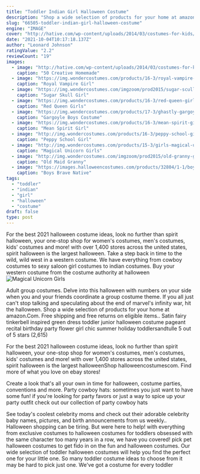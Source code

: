 ```yaml
---
title: "Toddler Indian Girl Halloween Costume"
description: "Shop a wide selection of products for your home at amazon.Com. Free shipping and free returns on eligible items."
slug: "66505-toddler-indian-girl-halloween-costume"
engine: "IMAGE"
cover: "http://hative.com/wp-content/uploads/2014/03/costumes-for-kids/47-little-girl-pocahontas-costume.jpg"
date: "2021-10-04T10:17:18.137Z"
author: "Leonard Johnson"
ratingValue: "2.2"
reviewCount: "19"
images:
  - image: "http://hative.com/wp-content/uploads/2014/03/costumes-for-kids/47-little-girl-pocahontas-costume.jpg"
    caption: "50 Creative Homemade"
  - image: "https://img.wondercostumes.com/products/16-3/royal-vampire-girl-costume-536.jpg"
    caption: "Royal Vampire Girl"
  - image: "https://img.wondercostumes.com/imgzoom/prod2015/sugar-scull-girls-costume.jpg"
    caption: "Sugar Skull Girl"
  - image: "https://img.wondercostumes.com/products/16-3/red-queen-girls-costume.jpg"
    caption: "Red Queen Girls"
  - image: "https://img.wondercostumes.com/products/17-3/ghastly-gargoyle-boys-costume-633.jpg"
    caption: "Gargoyle Boys Costume"
  - image: "https://img.wondercostumes.com/products/16-3/mean-spirit-girl-costume.jpg"
    caption: "Mean Spirit Girl"
  - image: "http://img.wondercostumes.com/products/16-3/peppy-school-girl-anime-costume-and-wig-set.jpg"
    caption: "Peppy School Girl"
  - image: "http://img.wondercostumes.com/products/15-3/girls-magical-unicorn-costume.jpg"
    caption: "Magical Unicorn Girls"
  - image: "http://img.wondercostumes.com/imgzoom/prod2015/old-granny-girls-costume.jpg"
    caption: "Old Maid Granny"
  - image: "https://images.halloweencostumes.com/products/32804/1-1/boys-brave-indian-warrior-costume.jpg"
    caption: "Boys Brave Native"
tags:
  - "toddler"
  - "indian"
  - "girl"
  - "halloween"
  - "costume"
draft: false
type: post
---
```


For the best 2021 halloween costume ideas, look no further than spirit halloween, your one-stop shop for women's costumes, men's costumes, kids' costumes and more! with over 1,400 stores across the united states, spirit halloween is the largest halloween. Take a step back in time to the wild, wild west in a western costume. We have everything from cowboy costumes to sexy saloon girl costumes to indian costumes. Buy your western costume from the costume authority at halloween
![Magical Unicorn Girls](http://img.wondercostumes.com/products/15-3/girls-magical-unicorn-costume.jpg "Magical Unicorn Girls")

Adult group costumes. Delve into this halloween with numbers on your side when you and your friends coordinate a group costume theme. If you all just can&#39;t stop talking and speculating about the end of marvel&#39;s infinity war, hit the halloween. Shop a wide selection of products for your home at amazon.Com. Free shipping and free returns on eligible items.. Satin fairy tinkerbell inspired green dress toddler junior halloween costume pageant recital birthday party flower girl chic summer holiday toddlersandtulle 5 out of 5 stars (2,615)
<!--inArticleAds-->

<!--galleryOne-->

For the best 2021 halloween costume ideas, look no further than spirit halloween, your one-stop shop for women's costumes, men's costumes, kids' costumes and more! with over 1,400 stores across the united states, spirit halloween is the largest halloweenShop halloweencostumescom. Find more of what you love on ebay stores!
<!--inArticleAds-->

<!--galleryTwo-->

Create a look that's all your own in time for halloween, costume parties, conventions and more. Party cowboy hats: sometimes you just want to have some fun! if you're looking for party favors  or just a way to spice up your party outfit  check out our collection of party cowboy hats
<!--galleryThree-->

See today's coolest celebrity moms and check out their adorable celebrity baby names, pictures, and birth announcements from us weekly.. Halloween shopping can be tiring. But were here to help! with everything from exclusive costumes to halloween costumes for toddlers obsessed with the same character too many years in a row, we have you covered! pick pet halloween costumes to get fido in on the fun and halloween costumes. Our wide selection of toddler halloween costumes will help you find the perfect one for your little one. So many toddler costume ideas to choose from it may be hard to pick just one. We've got a costume for every toddler
